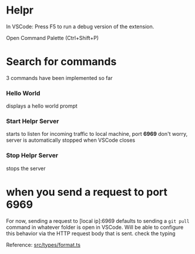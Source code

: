 # Helpr

In VSCode: Press F5 to run a debug version of the extension.

Open Command Palette (Ctrl+Shift+P)

# Search for commands

3 commands have been implemented so far

### Hello World

displays a hello world prompt

### Start Helpr Server

starts to listen for incoming traffic to local machine, port **6969**
don't worry, server is automatically stopped when VSCode closes

### Stop Helpr Server

stops the server

# when you send a request to port 6969

For now, sending a request to [local ip]:6969 defaults to sending a `git pull` command in whatever folder is open in VSCode.
Will be able to configure this behavior via the HTTP request body that is sent. check the typing

Reference: [src/types/format.ts]()

